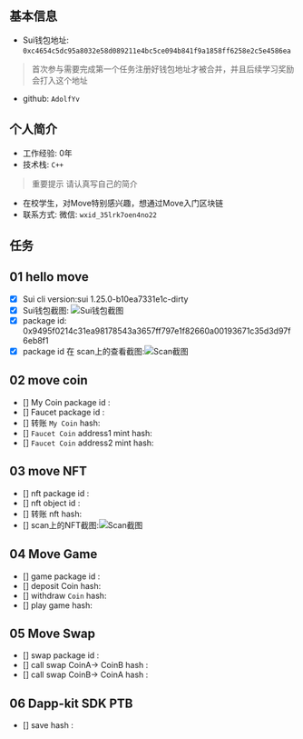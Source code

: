 ## 基本信息
- Sui钱包地址: `0xc4654c5dc95a8032e58d089211e4bc5ce094b841f9a1858ff6258e2c5e4586ea`
> 首次参与需要完成第一个任务注册好钱包地址才被合并，并且后续学习奖励会打入这个地址
- github: `AdolfYv`

## 个人简介
- 工作经验: 0年
- 技术栈: `C++`
> 重要提示 请认真写自己的简介
- 在校学生，对Move特别感兴趣，想通过Move入门区块链
- 联系方式:  微信: `wxid_35lrk7oen4no22`

## 任务

##   01 hello move  
- [x] Sui cli version:sui 1.25.0-b10ea7331e1c-dirty
- [x] Sui钱包截图: ![Sui钱包截图](./images/wallet.png)
- [x] package id: 0x9495f0214c31ea98178543a3657ff797e1f82660a00193671c35d3d97f6eb8f1
- [x] package id 在 scan上的查看截图:![Scan截图](./images/scan.png)

##   02 move coin
- [] My Coin package id : 
- [] Faucet package id : 
- [] 转账 `My Coin` hash:
- [] `Faucet Coin` address1 mint hash:
- [] `Faucet Coin` address2 mint hash:

##   03 move NFT
- [] nft package id :
- [] nft object id : 
- [] 转账 nft  hash:
- [] scan上的NFT截图:![Scan截图](./images/你的图片地址)

##   04 Move Game
- [] game package id :
- [] deposit Coin hash:
- [] withdraw `Coin` hash:
- [] play game hash:

##   05 Move Swap
- [] swap package id :
- [] call swap CoinA-> CoinB  hash :
- [] call swap CoinB-> CoinA  hash :

##   06 Dapp-kit SDK PTB
- [] save hash :
